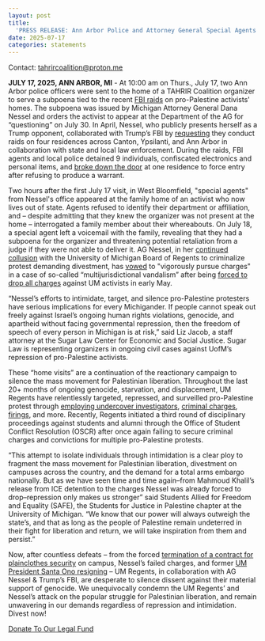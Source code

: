 ```yaml
---
layout: post
title:
  'PRESS RELEASE: Ann Arbor Police and Attorney General Special Agents Subpoena and Intimidate Pro-Palestine Activists in Continued Protest Repression'
date: 2025-07-17
categories: statements
---
```


Contact: [tahrircoalition@proton.me](mailto:tahrircoalition@proton.me)

**JULY 17, 2025, ANN ARBOR, MI** - At 10:00 am on Thurs., 
July 17, two Ann Arbor police officers were sent to the home 
of a TAHRIR Coalition organizer to serve a subpoena tied 
to the recent [FBI raids](https://theintercept.com/2025/06/15/university-michigan-fbi-raid-students-palestine/) on pro-Palestine activists' homes. 
The subpoena was issued by Michigan Attorney General Dana 
Nessel and orders the activist to appear at the Department 
of the AG for “questioning” on July 30. In April, Nessel, who 
publicly presents herself as a Trump opponent, collaborated 
with Trump’s FBI by [requesting](https://theintercept.com/2025/06/15/university-michigan-fbi-raid-students-palestine/) 
they conduct raids on four residences across Canton, 
Ypsilanti, and Ann Arbor in collaboration with state and local 
law enforcement. During the raids, FBI agents and local police 
detained 9 individuals, confiscated electronics and personal 
items, and [broke down the door](https://www.instagram.com/reel/DIzC7kMRf4U/?utm_source=ig_web_copy_link&igsh=MzRlODBiNWFlZA==) 
at one residence to force entry after refusing to produce a 
warrant. 

Two hours after the first July 17 visit, in West Bloomfield, 
"special agents" from Nessel's office appeared at the family 
home of an activist who now lives out of state. Agents refused 
to identify their department or affiliation, and – despite 
admitting that they knew the organizer was not present at the 
home – interrogated a family member about their whereabouts. 
On July 18, a special agent left a voicemail with the family, 
revealing that they had a subpoena for the organizer and 
threatening potential retaliation from a judge if they were not 
able to deliver it. AG Nessel, in her [continued collusion](https://www.theguardian.com/us-news/2024/oct/24/michigan-attorney-general-dana-nessel-campus-gaza-protests) 
with the University of Michigan Board of Regents to criminalize 
protest demanding divestment, has [vowed](https://www.youtube.com/watch?v=qi8c0Ti9qZk) 
to "vigorously pursue charges" in a case of so-called 
“multijurisdictional vandalism” after being [forced to drop all charges](https://www.theguardian.com/us-news/2025/may/05/michigan-dana-nessel-pro-palestinian-protesters) 
against UM activists in early May. 

“Nessel’s efforts to intimidate, target, and silence pro-Palestine 
protesters have serious implications for every Michigander. If people 
cannot speak out freely against Israel’s ongoing human rights 
violations, genocide, and apartheid without facing governmental 
repression, then the freedom of speech of every person in Michigan is 
at risk,” said Liz Jacob, a staff attorney at the Sugar Law Center 
for Economic and Social Justice. Sugar Law is representing organizers 
in ongoing civil cases against UofM’s repression of pro-Palestine 
activists.

These “home visits” are a continuation of the reactionary campaign to 
silence the mass movement for Palestinian liberation. Throughout the 
last 20+ months of ongoing genocide, starvation, and displacement, UM 
Regents have relentlessly targeted, repressed, and surveilled 
pro-Palestine protest through [employing undercover investigators](https://www.theguardian.com/us-news/2025/jun/06/michigan-university-gaza-surveillance), 
[criminal charges](https://www.instagram.com/p/C_3Uga-Rier/?utm_source=ig_web_copy_link&igsh=MzRlODBiNWFlZA==), 
[firings](https://www.metrotimes.com/news/u-m-fires-employee-suspends-4-others-over-pro-palestinian-protest-39118764), 
and more. Recently, Regents initiated a third round of disciplinary 
proceedings against students and alumni through the Office of Student 
Conflict Resolution (OSCR) after once again failing to secure criminal 
charges and convictions for multiple pro-Palestine protests. 

“This attempt to isolate individuals through intimidation is a clear 
ploy to fragment the mass movement for Palestinian liberation, 
divestment on campuses across the country, and the demand for a total 
arms embargo nationally. But as we have seen time and time again–from 
Mahmoud Khalil’s release from ICE detention to the charges Nessel was 
already forced to drop–repression only makes us stronger” said Students 
Allied for Freedom and Equality (SAFE), the Students for Justice in 
Palestine chapter at the University of Michigan. “We know that our power 
will always outweigh the state’s, and that as long as the people of 
Palestine remain undeterred in their fight for liberation and return, we 
will take inspiration from them and persist.”

Now, after countless defeats – from the forced [termination of a contract for plainclothes security](https://www.theguardian.com/us-news/2025/jun/09/university-of-michigan-surveillance-students) 
on campus, Nessel’s failed charges, and former [UM President Santa Ono resigning](https://www.instagram.com/p/DJP-TkPRnr5/?utm_source=ig_web_copy_link&igsh=MzRlODBiNWFlZA==) 
– UM Regents, in collaboration with AG Nessel & Trump’s FBI, are 
desperate to silence dissent against their material support of genocide. 
We unequivocally condemn the UM Regents’ and Nessel’s attack on the 
popular struggle for Palestinian liberation, and remain unwavering in our 
demands regardless of repression and intimidation. Divest now!

<div class="d-grid gap-2">
  <a class="btn btn-primary rounded" href="https://chuffed.org/project/um-palestine-legalfund" role="button" style="--bs-btn-padding-y: 1.5rem; --bs-btn-padding-x: 6.4rem; --bs-btn-font-size: 1.0rem; margin-top: 1rem;">Donate To Our Legal Fund</a>
</div>
